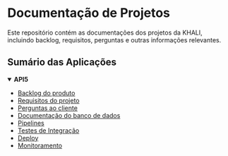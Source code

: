 # Documentação de Projetos

Este repositório contém as documentações dos projetos da KHALI, incluindo backlog, requisitos, perguntas e outras informações relevantes.

## Sumário das Aplicações

<details open>
  <summary><strong>API5</strong></summary>

- [Backlog do produto](./api5/product-backlog.md)
- [Requisitos do projeto](./api5/project-requirements.md)
- [Perguntas ao cliente](./api5/customer-questionnaire.md)
- [Documentação do banco de dados](./api5/bd_documentation.pdf)
- [Pipelines](./api5/ci-documentation.md)
- [Testes de Integração](./api5/integration-testes.md)
- [Deploy](./api5/deploy.md)
- [Monitoramento](./api5/monitoramento.md)

</details>
